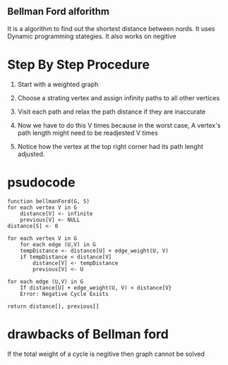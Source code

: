 ## Bellman Ford alforithm
It is a algorithm to find out the shortest distance between nords.
It uses Dynamic programming stategies. It also works on negitive 

# Step By Step Procedure

1) Start with a weighted graph

2) Choose a strating vertex and assign infinity paths to all other vertices

3) Visit each path and relax the path distance  if they are inaccurate 

4) Now we have to do this V times because in the worst case, A vertex's path length might need to be readjested V times

5) Notice how the vertex at the top right corner had its path lenght adjusted.



# psudocode
    function bellmanFord(G, S)
    for each vertex V in G
        distance[V] <- infinite
        previous[V] <- NULL
    distance[S] <- 0

    for each vertex V in G				
        for each edge (U,V) in G
        tempDistance <- distance[U] + edge_weight(U, V)
        if tempDistance < distance[V]
            distance[V] <- tempDistance
            previous[V] <- U

    for each edge (U,V) in G
        If distance[U] + edge_weight(U, V) < distance[V}
        Error: Negative Cycle Exists

    return distance[], previous[]




# drawbacks of Bellman ford
If the total weight of a cycle is negitive then graph cannot be solved